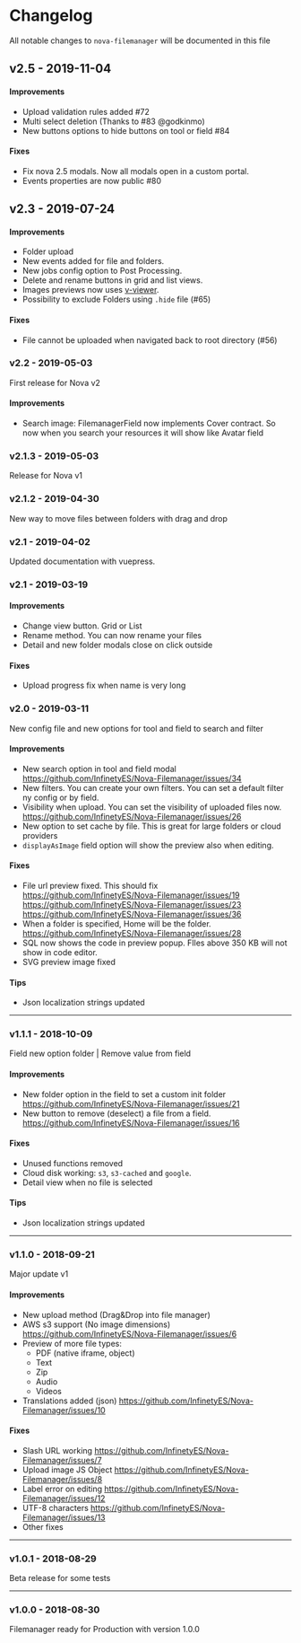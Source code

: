 # Changelog

All notable changes to `nova-filemanager` will be documented in this file

## v2.5 - 2019-11-04

#### Improvements
* Upload validation rules added #72
* Multi select deletion (Thanks to #83 @godkinmo)
* New buttons options to hide buttons on tool or field #84

#### Fixes

* Fix nova 2.5 modals. Now all modals open in a custom portal.
* Events properties are now public #80


## v2.3 - 2019-07-24

#### Improvements

* Folder upload
* New events added for file and folders.
* New jobs config option to Post Processing.
* Delete and rename buttons in grid and list views.
* Images previews now uses [v-viewer](https://github.com/mirari/v-viewer).
* Possibility to exclude Folders using `.hide` file (#65)

#### Fixes

* File cannot be uploaded when navigated back to root directory (#56)

### v2.2 - 2019-05-03

First release for Nova v2

#### Improvements

 * Search image: FilemanagerField now implements Cover contract. So now when you search your resources it will show like Avatar field


### v2.1.3 - 2019-05-03

Release for Nova v1

### v2.1.2 - 2019-04-30

New way to move files between folders with drag and drop

### v2.1 - 2019-04-02

Updated documentation with vuepress.

### v2.1 - 2019-03-19

#### Improvements

* Change view button. Grid or List
* Rename method. You can now rename your files
* Detail and new folder modals close on click outside

#### Fixes

* Upload progress fix when name is very long


### v2.0 - 2019-03-11

New config file and new options for tool and field to search and filter

#### Improvements

* New search option in tool and field modal https://github.com/InfinetyES/Nova-Filemanager/issues/34
* New filters. You can create your own filters. You can set a default filter ny config or by field.
* Visibility when upload. You can set the visibility of uploaded files now. https://github.com/InfinetyES/Nova-Filemanager/issues/26
* New option to set cache by file. This is great for large folders or cloud providers
* `displayAsImage` field option will show the preview also when editing.

#### Fixes

* File url preview fixed. This should fix https://github.com/InfinetyES/Nova-Filemanager/issues/19 https://github.com/InfinetyES/Nova-Filemanager/issues/23 https://github.com/InfinetyES/Nova-Filemanager/issues/36
* When a folder is specified, Home will be the folder. https://github.com/InfinetyES/Nova-Filemanager/issues/28
* SQL now shows the code in preview popup. FIles above 350 KB will not show in code editor.
* SVG preview image fixed

#### Tips
* Json localization strings updated


-----



### v1.1.1 - 2018-10-09

Field new option folder | Remove value from field

#### Improvements

* New folder option in the field to set a custom init folder https://github.com/InfinetyES/Nova-Filemanager/issues/21
* New button to remove (deselect) a file from a field. https://github.com/InfinetyES/Nova-Filemanager/issues/16

#### Fixes

* Unused functions removed
* Cloud disk working: `s3`, `s3-cached` and `google`.
* Detail view when no file is selected

#### Tips
* Json localization strings updated

-----

### v1.1.0 - 2018-09-21

Major update v1

#### Improvements

* New upload method (Drag&Drop into file manager)
* AWS s3 support (No image dimensions) https://github.com/InfinetyES/Nova-Filemanager/issues/6
* Preview of more file types:
	* PDF (native iframe, object)
	* Text
	* Zip
	* Audio
	* Videos
* Translations added (json) https://github.com/InfinetyES/Nova-Filemanager/issues/10


#### Fixes

* Slash URL working https://github.com/InfinetyES/Nova-Filemanager/issues/7
* Upload image JS Object https://github.com/InfinetyES/Nova-Filemanager/issues/8
* Label error on editing https://github.com/InfinetyES/Nova-Filemanager/issues/12
* UTF-8 characters https://github.com/InfinetyES/Nova-Filemanager/issues/13
* Other fixes

-----

### v1.0.1 - 2018-08-29

Beta release for some tests

-----

### v1.0.0 - 2018-08-30 

Filemanager ready for Production with version 1.0.0

